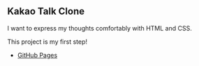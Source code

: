 ## Kakao Talk Clone

I want to express my thoughts comfortably with HTML and CSS.

This project is my first step!

- [GitHub Pages](https://blackr8t.github.io/kakao-clone/)
